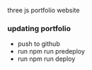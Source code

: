 three js portfolio website

### updating portfolio
- push to github
- run npm run predeploy
- run npm run deploy
